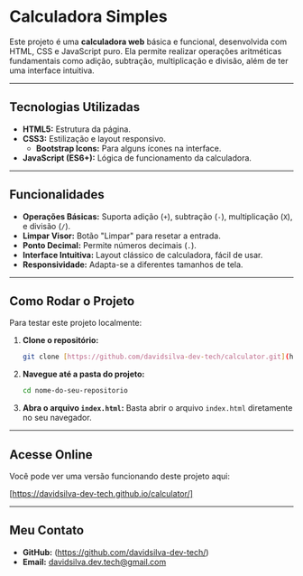 # Calculadora Simples

Este projeto é uma **calculadora web** básica e funcional, desenvolvida com HTML, CSS e JavaScript puro. Ela permite realizar operações aritméticas fundamentais como adição, subtração, multiplicação e divisão, além de ter uma interface intuitiva.

---

## Tecnologias Utilizadas

* **HTML5:** Estrutura da página.
* **CSS3:** Estilização e layout responsivo.
    * **Bootstrap Icons:** Para alguns ícones na interface.
* **JavaScript (ES6+):** Lógica de funcionamento da calculadora.

---

## Funcionalidades

* **Operações Básicas:** Suporta adição (`+`), subtração (`-`), multiplicação (`X`), e divisão (`/`).
* **Limpar Visor:** Botão "Limpar" para resetar a entrada.
* **Ponto Decimal:** Permite números decimais (`.`).
* **Interface Intuitiva:** Layout clássico de calculadora, fácil de usar.
* **Responsividade:** Adapta-se a diferentes tamanhos de tela.

---

## Como Rodar o Projeto

Para testar este projeto localmente:

1.  **Clone o repositório:**
    ```bash
    git clone [https://github.com/davidsilva-dev-tech/calculator.git](https://github.com/davidsilva-dev-tech/calculator.git)
    ```
2.  **Navegue até a pasta do projeto:**
    ```bash
    cd nome-do-seu-repositorio
    ```
3.  **Abra o arquivo `index.html`:**
    Basta abrir o arquivo `index.html` diretamente no seu navegador.

---

## Acesse Online

Você pode ver uma versão funcionando deste projeto aqui:

[https://davidsilva-dev-tech.github.io/calculator/]

---

## Meu Contato

* **GitHub:** (https://github.com/davidsilva-dev-tech/)
* **Email:** davidsilva.dev.tech@gmail.com